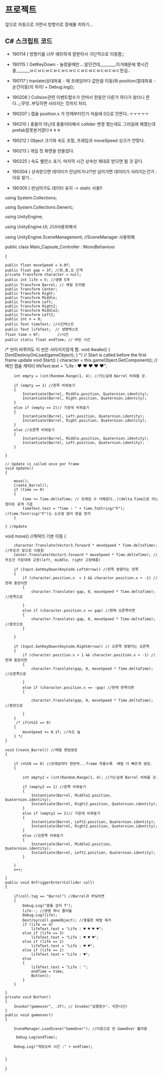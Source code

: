 # 프로젝트

앞으로 자동으로 가면서 방향키로 장애물 피하기...


## C# 스크립트 코드

 - 190114 ) 방향키를 너무 예민하게 잘받아서 극단적으로 이동함;;

 - 190115 ) GetKeyDown - 눌렀을때만....알던건데,,,,,,,,,,,,,이거떄문에 몇시간을,,,,,,,,,,,ㅂㄷㅂㄷㅂㄷㅂㄷㅂㄷㅂㄷㄷㅂㄷㅂㄷㅂㄷㅂㄷㅂㄷ한심..

 - 190117 ) tranlate(상대좌표 - 매 프레임마다 값만큼 이동)와 position(절대좌표 - 순간이동)의 차이! + Debug.log();

 - 190206 ) Collsion관련 이벤트함수가 안떠서 한동안 다른거 하다가 왔더니 뜬다..;;무엇..부딪히면 사라지는 것까지 처리. 

 - 190207 ) 캡슐 position.x 가 언제부터인가 처음에 0으로 안뜬다..ㅜㅜㅜㅜㅜ

- 190210 ) 충돌이 아닌데 충돌이라해서 collider 변경 했는데도 그러길래 헤맸는데 prefab잘못본거였다ㅎㅎㅎ

- 190212 ) Object 크기와 속도 조절, 프레임과 moveSpeed 싱크가 안맞다.

- 190213 ) 게임 첫 화면을 만들었다. 

- 190225 ) 속도 밸런스 포기. 마지막 시간 상속만 제대로 받으면 될 것 같다.

- 190304 ) 상속받으면 데이터가 안넘어가나!?씬 넘어가면 데이터가 사라지는건가 : 이유 찾기...

- 190305 ) 씬넘어가도 데이터 유지 -> static 사용!!

using System.Collections;

using System.Collections.Generic;

using UnityEngine;

using UnityEngine.UI; //UI사용위해서

using UnityEngine.SceneManagement; //SceneManager 사용위해


public class Main_Capsule_Controller :  MonoBehaviour

{

    public float moveSpeed = 4.0f;
    public float gap = 3f; //왼,중,오 간격
    private Transform character = null;
    public int life = 5; //생명 5개
    public Transform Barrel; // 배럴 프리팹
    public Transform Center;
    public Transform Right;
    public Transform Middle;
    public Transform Left;
    public Transform Right2;
    public Transform Middle2;
    public Transform Left2;
    public int n = 0;
    public Text timeText; //시간텍스트
    public Text lifeText;  // 생명텍스트
    float time = 0f;        //시간
    public static float endTime; // 버틴 시간



  /* 씬이 바뀌어도 이 씬은 사라지지않게 함.
   void Awake()
    {
        DontDestroyOnLoad(gameObject);
    }
    */
        // Start is called before the first frame update
        void Start()
    {
        character = this.gameObject.GetComponent<Transform>(); //메인 캡슐 캐릭터
        lifeText.text = "Life : ♥ ♥ ♥ ♥ ♥";

        int empty = (int)Random.Range(1, 4); //가는길에 Barrel 비워둘 곳.

        if (empty == 1) //왼쪽 비워놓기
        {
            Instantiate(Barrel, Middle.position, Quaternion.identity);
            Instantiate(Barrel, Right.position, Quaternion.identity);
        }
        else if (empty == 2)// 가운데 비워놓기
        {
            Instantiate(Barrel, Left.position, Quaternion.identity);
            Instantiate(Barrel, Right.position, Quaternion.identity);
        }
        else //오른쪽 비워놓기
        {
            Instantiate(Barrel, Middle.position, Quaternion.identity);
            Instantiate(Barrel, Left.position, Quaternion.identity);
        }

    }

    // Update is called once per frame
    void Update()
    {
       
        move();
        Create_Barrel();
        if (time >= 0)
        {
            time += Time.deltaTime; // 프레임 수 더해준다..((delta.Time으로 어느 컴이든 같게 기준
            timeText.text = "Time : " + time.ToString("F"); //time.Tostring("F")는 소숫점 많이 방출 방지
        }
      
    } //Update

  void move() //캐릭터 기본 이동
    {
       
        character.Translate(Vector3.forward * moveSpeed * Time.deltaTime); //무조건 앞으로 이동함
        Center.Translate(Vector3.forward * moveSpeed * Time.deltaTime); //무조건 가운데에 고정(left, middle, right 고정해줌)
    
        if (Input.GetKeyDown(KeyCode.LeftArrow)) //왼쪽 방향키는 왼쪽
        {
            if (character.position.x  < 1 && character.position.x > -1) //현재 중앙이면
            {
                character.Translate(-gap, 0, moveSpeed * Time.deltaTime); //왼쪽으로

            }
            else if (character.position.x == gap) //현재 오른쪽이면
            {
                character.Translate(-gap, 0, moveSpeed * Time.deltaTime); //중앙으로
            }

        }

        if (Input.GetKeyDown(KeyCode.RightArrow)) // 오른쪽 방향키는 오른쪽
        {
            if (character.position.x < 1 && character.position.x > -1) //현재 중앙이면
            {
                character.Translate(gap, 0, moveSpeed * Time.deltaTime); //오른쪽으로

            }
            else if (character.position.x == -gap) //현재 왼쪽이면
            {

                character.Translate(gap, 0, moveSpeed * Time.deltaTime); //중앙으로

            }
        }
         /* if(n%15 == 0)
        {
            moveSpeed += 0.1f; //속도 높
        } */
    }

    void Create_Barrel() //배럴 랜덤생성
    {
      
        if (n%50 == 0) //프레임마다 한번씩...frame 작을수록  배럴 더 빠르게 생성.
        {
            
            int empty2 = (int)Random.Range(1, 4); //가는길에 Barrel 비워둘 곳.
          
            if (empty2 == 1) //왼쪽 비워놓기
            {
                Instantiate(Barrel, Middle2.position, Quaternion.identity);
                Instantiate(Barrel, Right2.position, Quaternion.identity);
            }
            else if (empty2 == 2)// 가운데 비워놓기
            {
                Instantiate(Barrel, Left2.position, Quaternion.identity);
                Instantiate(Barrel, Right2.position, Quaternion.identity);
            }
            else //오른쪽 비워놓기
            {
                Instantiate(Barrel, Middle2.position, Quaternion.identity);
                Instantiate(Barrel, Left2.position, Quaternion.identity);
            }
           
        }
        n++;
      
    }
    public void OnTriggerEnter(Collider coll)
    {
        
        if(coll.tag == "Barrel") //Barrel과 부딪히면
        {
            Debug.Log("충돌 감지 T");
            life--; //생명 하나 줄어듦
            Debug.Log(life);
            Destroy(coll.gameObject); //충돌한 배럴 제거
            if (life == 4)
                lifeText.text = "Life : ♥ ♥ ♥ ♥";
            else if (life == 3)
                lifeText.text = "Life : ♥ ♥ ♥";
            else if (life == 2)
                lifeText.text = "Life : ♥ ♥";
            else if (life == 1)
                lifeText.text = "Life : ♥";
            else
            {
                lifeText.text = "Life : ";
                endTime = time;
                Button();
            }
        }
     
    }
    private void Button()
    {
        Invoke("gameover", .3f); // Invoke("실행함수", 지연시간)
    }
    public void gameover()
    {
        
        SceneManager.LoadScene("GameOver"); //다음으로 씬 GameOver 불러옴
       
         Debug.Log(endTime);

        Debug.Log("게임오버 시간 :" + endTime);
        
   
    }

}